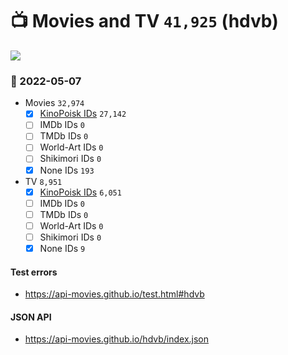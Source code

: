 # :tv: Movies and TV `41,925` (hdvb)

<a href="https://API-Movies.github.io"><img src="https://API-Movies.github.io/banner.png?cache"></a>

### :date: 2022-05-07
- Movies `32,974`
  - [x] <a href="https://API-Movies.github.io/hdvb/movie_kinopoisk_ids.json">KinoPoisk IDs</a> `27,142`
  - [ ] IMDb IDs `0`
  - [ ] TMDb IDs `0`
  - [ ] World-Art IDs `0`
  - [ ] Shikimori IDs `0`
  - [x] None IDs `193`
- TV `8,951`
  - [x] <a href="https://API-Movies.github.io/hdvb/tv_kinopoisk_ids.json">KinoPoisk IDs</a> `6,051`
  - [ ] IMDb IDs `0`
  - [ ] TMDb IDs `0`
  - [ ] World-Art IDs `0`
  - [ ] Shikimori IDs `0`
  - [x] None IDs `9`
#### Test errors
- <a href='https://api-movies.github.io/test.html#hdvb'>https://api-movies.github.io/test.html#hdvb</a>
#### JSON API
- <a href='https://api-movies.github.io/hdvb/index.json'>https://api-movies.github.io/hdvb/index.json</a>
